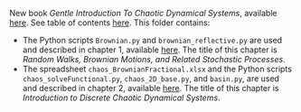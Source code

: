 New book <em>Gentle Introduction To Chaotic Dynamical Systems</em>, available <a href="https://mltechniques.com/product/ebook-gentle-introduction-to-chaotic-dynamical-systems/">here</a>. See table of contents <a href="https://github.com/VincentGranville/Stochastic-Processes/blob/master/BookChaos-TOC.pdf">here</a>. This folder contains:
<ul>
  <li> The Python scripts <code>Brownian.py</code> and <code>brownian_reflective.py</code> are used and described in chapter 1, available <a href="https://mltechniques.com/2023/02/11/random-walks-brownian-motions-and-related-stochastic-processes/">here</a>. The title of this chapter is <em>Random Walks, Brownian Motions, and Related Stochastic Processes</em>. 
  <li> The spreadsheet <code>chaos_BrownianFractional.xlsx</code> and the Python scripts <code>chaos_solveFunctional.py</code>, <code>chaos_2D_base.py</code>, and <code>basin.py</code>, are used and described in chapter 2, available <a href="https://mltechniques.com/2023/02/21/introduction-to-discrete-chaotic-dynamical-systems/">here</a>. The title of this chapter is <em>Introduction to Discrete Chaotic Dynamical Systems</em>. 
</ul>

